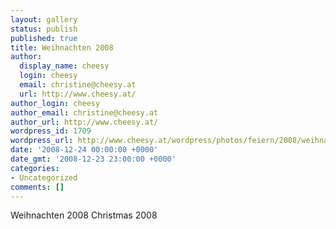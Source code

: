 ```yaml
---
layout: gallery
status: publish
published: true
title: Weihnachten 2008
author:
  display_name: cheesy
  login: cheesy
  email: christine@cheesy.at
  url: http://www.cheesy.at/
author_login: cheesy
author_email: christine@cheesy.at
author_url: http://www.cheesy.at/
wordpress_id: 1709
wordpress_url: http://www.cheesy.at/wordpress/photos/feiern/2008/weihnachten-2008/
date: '2008-12-24 00:00:00 +0000'
date_gmt: '2008-12-23 23:00:00 +0000'
categories:
- Uncategorized
comments: []
---
```

<!--:de-->Weihnachten 2008
<!--:--><!--:en-->Christmas 2008
<!--:-->
